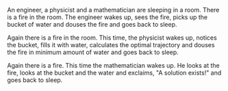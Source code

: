 An engineer, a physicist and a mathematician are sleeping in a room. There is a fire in the room. The engineer wakes up, sees the fire, picks up the bucket of water and douses the fire and goes back to sleep.

Again there is a fire in the room. This time, the physicist wakes up, notices the bucket, fills it with water, calculates the optimal trajectory and douses the fire in minimum amount of water and goes back to sleep.

Again there is a fire. This time the mathematician wakes up. He looks at the fire, looks at the bucket and the water and exclaims, "A solution exists!" and goes back to sleep. 
